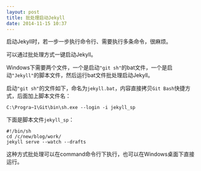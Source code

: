 ```yaml
---
layout: post
title: 批处理启动Jekyll
date: 2014-11-15 10:37
---
```


启动Jekyll时，若一步一步执行命令行、需要执行多条命令，很麻烦。

可以通过批处理方式一键启动Jekyll。

Windows下需要两个文件，一个是启动`"git sh"`的bat文件，一个是启动`"Jekyll"`的脚本文件，然后运行bat文件批处理启动Jekyll。

启动`"git sh"`的文件如下，命名为`jekyll.bat`，内容直接拷贝`Git Bash`快捷方式，后面加上脚本文件名：

    C:\Progra~1\Git\bin\sh.exe --login -i jekyll_sp

下面是脚本文件`jekyll_sp`：

    #!/bin/sh
    cd /c/new/blog/work/
    jekyll serve --watch --drafts

这种方式批处理可以在command命令行下执行，也可以在Windows桌面下直接运行。

